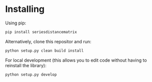 # Installing

Using pip:
```bash
pip install seriesdistancematrix
```

Alternatively, clone this repositor and run:
```bash
python setup.py clean build install
```

For local development (this allows you to edit code without having to reinstall the library):
```bash
python setup.py develop
```